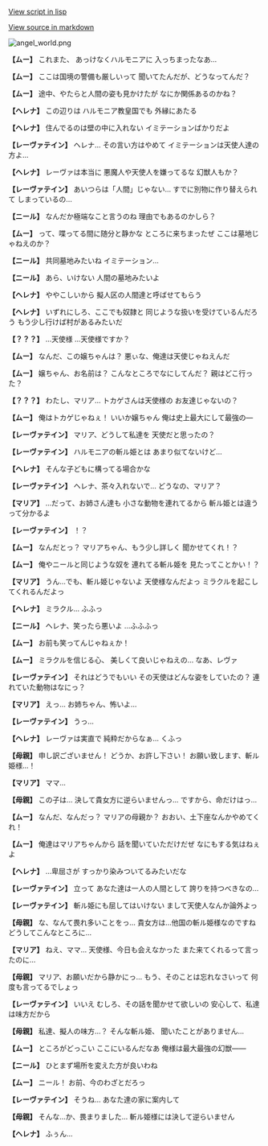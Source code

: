 [View script in lisp](../scripts/100212030.txt)

[View source in markdown](100212030.md)

![angel_world.png](../images/backgrounds/angel_world.png)

**【ムー】**
これまた、
あっけなくハルモニアに
入っちまったなあ…

**【ムー】**
ここは国境の警備も厳しいって
聞いてたんだが、どうなってんだ？

**【ムー】**
途中、やたらと人間の姿も見かけたが
なにか関係あるのかね？

**【ヘレナ】**
この辺りは
ハルモニア教皇国でも
外縁にあたる

**【ヘレナ】**
住んでるのは壁の中に入れない
イミテーションばかりだよ

**【レーヴァテイン】**
ヘレナ…
その言い方はやめて
イミテーションは天使人達の方よ…

**【ヘレナ】**
レーヴァは本当に
悪魔人や天使人を嫌ってるな
幻獣人もか？

**【レーヴァテイン】**
あいつらは「人間」じゃない…
すでに別物に作り替えられて
しまっているの…

**【ニール】**
なんだか極端なこと言うのね
理由でもあるのかしら？

**【ムー】**
って、喋ってる間に随分と静かな
ところに来ちまったぜ
ここは墓地じゃねえのか？

**【ニール】**
共同墓地みたいね
イミテーション…

**【ニール】**
あら、いけない
人間の墓地みたいよ

**【ヘレナ】**
ややこしいから
擬人区の人間達と呼ばせてもらう

**【ヘレナ】**
いずれにしろ、ここでも奴隷と
同じような扱いを受けているんだろう
もう少し行けば村があるみたいだ

**【？？？】**
…天使様
…天使様ですか？

**【ムー】**
なんだ、この嬢ちゃんは？
悪ぃな、俺達は天使じゃねえんだ

**【ムー】**
嬢ちゃん、お名前は？
こんなところでなにしてんだ？
親はどこ行った？

**【？？？】**
わたし、マリア…
トカゲさんは天使様の
お友達じゃないの？

**【ムー】**
俺はトカゲじゃねぇ！
いいか嬢ちゃん
俺は史上最大にして最強の―

**【レーヴァテイン】**
マリア、どうして私達を
天使だと思ったの？

**【レーヴァテイン】**
ハルモニアの斬ル姫とは
あまり似てないけど…

**【ヘレナ】**
そんな子どもに構ってる場合かな

**【レーヴァテイン】**
ヘレナ、茶々入れないで…
どうなの、マリア？

**【マリア】**
…だって、お姉さん達も
小さな動物を連れてるから
斬ル姫とは違うって分かるよ

**【レーヴァテイン】**
！？

**【ムー】**
なんだとっ？
マリアちゃん、もう少し詳しく
聞かせてくれ！？

**【ムー】**
俺やニールと同じような奴を
連れてる斬ル姫を
見たってことかい！？

**【マリア】**
うん…でも、斬ル姫じゃないよ
天使様なんだよっ
ミラクルを起こしてくれるんだよっ

**【ヘレナ】**
ミラクル…
ふふっ

**【ニール】**
ヘレナ、笑ったら悪いよ
…ふふふっ

**【ムー】**
お前も笑ってんじゃねぇか！

**【ムー】**
ミラクルを信じる心、
美しくて良いじゃねえの…
なあ、レヴァ

**【レーヴァテイン】**
それはどうでもいい
その天使はどんな姿をしていたの？
連れていた動物はなにっ？

**【マリア】**
えっ…
お姉ちゃん、怖いよ…

**【レーヴァテイン】**
うっ…

**【ヘレナ】**
レーヴァは実直で
純粋だからなぁ…
くふっ

**【母親】**
申し訳ございません！
どうか、お許し下さい！
お願い致します、斬ル姫様…！

**【マリア】**
ママ…

**【母親】**
この子は…
決して貴女方に逆らいませんっ…
ですから、命だけはっ…

**【ムー】**
なんだ、なんだっ？
マリアの母親か？
おおい、土下座なんかやめてくれ！

**【ムー】**
俺達はマリアちゃんから
話を聞いていただけだぜ
なにもする気はねぇよ

**【ヘレナ】**
…卑屈さが
すっかり染みついてるみたいだな

**【レーヴァテイン】**
立って
あなた達は一人の人間として
誇りを持つべきなの…

**【レーヴァテイン】**
斬ル姫にも屈してはいけない
まして天使人なんか論外よっ

**【母親】**
な、なんて畏れ多いことをっ…
貴女方は…他国の斬ル姫様なのですね
どうしてこんなところに…

**【マリア】**
ねえ、ママ…
天使様、今日も会えなかった
また来てくれるって言ったのに…

**【母親】**
マリア、お願いだから静かにっ…
もう、そのことは忘れなさいって
何度も言ってるでしょっ

**【レーヴァテイン】**
いいえ
むしろ、その話を聞かせて欲しいの
安心して、私達は味方だから

**【母親】**
私達、擬人の味方…？
そんな斬ル姫、
聞いたことがありません…

**【ムー】**
ところがどっこい
ここにいるんだなあ
俺様は最大最強の幻獣――

**【ニール】**
ひとまず場所を変えた方が良いわね

**【ムー】**
ニール！
お前、今のわざとだろっ

**【レーヴァテイン】**
そうね…
あなた達の家に案内して

**【母親】**
そんな…か、畏まりました…
斬ル姫様には決して逆らいません

**【ヘレナ】**
ふぅん…